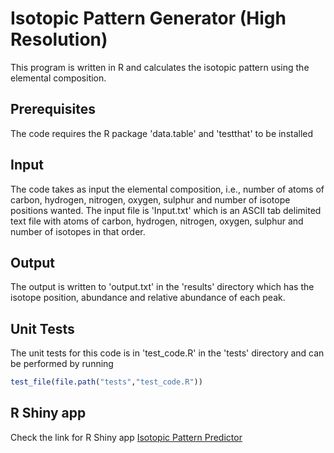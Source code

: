 # Isotopic Pattern Generator (High Resolution)

This program is written in R and calculates the isotopic pattern using the elemental composition. 

## Prerequisites

The code requires the R package 'data.table' and 'testthat' to be installed

## Input

The code takes as input the elemental composition, i.e., number of atoms of carbon, hydrogen, nitrogen, oxygen, sulphur and number of isotope positions wanted. The input file is 'Input.txt' which is an ASCII tab delimited text file with atoms of carbon, hydrogen, nitrogen, oxygen, sulphur and number of isotopes in that order.

## Output

The output is written to 'output.txt' in the 'results' directory which has the isotope position, abundance and relative abundance of each peak.

## Unit Tests

The unit tests for this code is in 'test_code.R' in the 'tests' directory and can be performed by running

```r
test_file(file.path("tests","test_code.R"))
```
## R Shiny app

Check the link for R Shiny app
[Isotopic Pattern Predictor](https://nandhinidev.shinyapps.io/isopatapp/)
